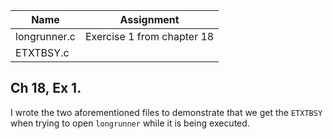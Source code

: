 | Name | Assignment |
| ---- | ---------- |
| longrunner.c | Exercise 1 from chapter 18 |
| ETXTBSY.c    |                            |

## Ch 18, Ex 1.

I wrote the two aforementioned files to demonstrate that we get the `ETXTBSY` when trying to open `longrunner` while it is being executed.